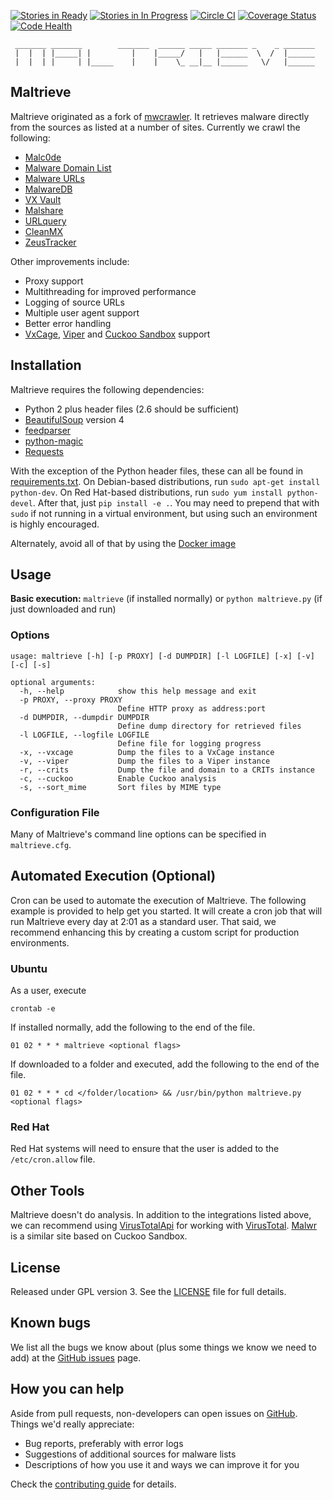 [![Stories in Ready](https://badge.waffle.io/krmaxwell/maltrieve.png?label=ready&title=Ready)](https://waffle.io/krmaxwell/maltrieve)
[![Stories in In Progress](https://badge.waffle.io/krmaxwell/maltrieve.png?label=in%20progress&title=In%20Progress)](https://waffle.io/krmaxwell/maltrieve)
[![Circle CI](https://circleci.com/gh/krmaxwell/maltrieve/tree/dev.svg?style=svg)](https://circleci.com/gh/krmaxwell/maltrieve/tree/dev)
[![Coverage Status](https://coveralls.io/repos/krmaxwell/maltrieve/badge.svg?branch=dev)](https://coveralls.io/r/krmaxwell/maltrieve?branch=dev)
[![Code Health](https://landscape.io/github/krmaxwell/maltrieve/dev/landscape.svg?style=flat)](https://landscape.io/github/krmaxwell/maltrieve/dev)

```
 _______ _______        _______  ______ _____ _______ _    _ _______
 |  |  | |_____| |         |    |_____/   |   |______  \  /  |______
 |  |  | |     | |_____    |    |    \_ __|__ |______   \/   |______

```

## Maltrieve

Maltrieve originated as a fork of [mwcrawler](https://github.com/ricardo-dias/mwcrawler). It retrieves malware directly from the sources as listed at a number of sites. Currently we crawl the following:

* [Malc0de](http://malc0de.com/rss)
* [Malware Domain List](http://www.malwaredomainlist.com/hostslist/mdl.xml)
* [Malware URLs](http://malwareurls.joxeankoret.com/normal.txt)
* [MalwareDB](http://malwaredb.malekal.com/)
* [VX Vault](http://vxvault.siri-urz.net/URL_List.php)
* [Malshare](http://www.malshare.com/index.php)
* [URLquery](http://urlquery.net/)
* [CleanMX](http://support.clean-mx.de/clean-mx/xmlviruses.php?)
* [ZeusTracker](https://zeustracker.abuse.ch/monitor.php?urlfeed=binaries)

Other improvements include:

* Proxy support
* Multithreading for improved performance
* Logging of source URLs
* Multiple user agent support
* Better error handling
* [VxCage](https://github.com/botherder/vxcage), [Viper](https://github.com/botherder/viper) and [Cuckoo Sandbox](http://www.cuckoosandbox.org) support


## Installation

Maltrieve requires the following dependencies:

* Python 2 plus header files (2.6 should be sufficient)
* [BeautifulSoup](http://www.crummy.com/software/BeautifulSoup/) version 4
* [feedparser](https://pypi.python.org/pypi/feedparser)
* [python-magic](https://pypi.python.org/pypi/python-magic/)
* [Requests](http://www.python-requests.org)

With the exception of the Python header files, these can all be found in [requirements.txt](./requirements.txt). On Debian-based distributions, run `sudo apt-get install python-dev`. On Red Hat-based distributions, run `sudo yum install python-devel`. After that, just `pip install -e .`.  You may need to prepend that with ```sudo``` if not running in a virtual environment, but using such an environment is highly encouraged.

Alternately, avoid all of that by using the [Docker image](https://registry.hub.docker.com/u/technoskald/maltrieve/)

## Usage

__Basic execution:__ `maltrieve` (if installed normally) or ```python maltrieve.py``` (if just downloaded and run)

### Options
```
usage: maltrieve [-h] [-p PROXY] [-d DUMPDIR] [-l LOGFILE] [-x] [-v] [-c] [-s]

optional arguments:
  -h, --help            show this help message and exit
  -p PROXY, --proxy PROXY
                        Define HTTP proxy as address:port
  -d DUMPDIR, --dumpdir DUMPDIR
                        Define dump directory for retrieved files
  -l LOGFILE, --logfile LOGFILE
                        Define file for logging progress
  -x, --vxcage          Dump the files to a VxCage instance
  -v, --viper           Dump the files to a Viper instance
  -r, --crits           Dump the file and domain to a CRITs instance
  -c, --cuckoo          Enable Cuckoo analysis
  -s, --sort_mime       Sort files by MIME type

```

### Configuration File

Many of Maltrieve's command line options can be specified in ```maltrieve.cfg```.

## Automated Execution (Optional)

Cron can be used to automate the execution of Maltrieve. The following example is provided to help get you started. It will create a cron job that will run Maltrieve every day at 2:01 as a standard user. That said, we recommend enhancing this by creating a custom script for production environments.

### Ubuntu

As a user, execute
```
crontab -e
```
If installed normally, add the following to the end of the file.
```
01 02 * * * maltrieve <optional flags>
```
If downloaded to a folder and executed, add the following to the end of the file.
```
01 02 * * * cd </folder/location> && /usr/bin/python maltrieve.py <optional flags>
```
### Red Hat

Red Hat systems will need to ensure that the user is added to the `/etc/cron.allow` file.


## Other Tools

Maltrieve doesn't do analysis. In addition to the integrations listed above, we can recommend using [VirusTotalApi](https://github.com/doomedraven/VirusTotalApi) for working with [VirusTotal](https://www.virustotal.com). [Malwr](https://malwr.com) is a similar site based on Cuckoo Sandbox.

## License

Released under GPL version 3. See the [LICENSE](./LICENSE) file for full details.

## Known bugs

We list all the bugs we know about (plus some things we know we need to add) at the [GitHub issues](https://github.com/krmaxwell/maltrieve/issues) page.


## How you can help

Aside from pull requests, non-developers can open issues on [GitHub](https://github.com/krmaxwell/maltrieve). Things we'd really appreciate:

* Bug reports, preferably with error logs
* Suggestions of additional sources for malware lists
* Descriptions of how you use it and ways we can improve it for you

Check the [contributing guide](./CONTRIBUTING.md) for details.
